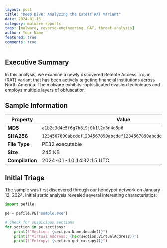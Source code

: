 ```yaml
---
layout: post
title: "Deep Dive: Analyzing the Latest RAT Variant"
date: 2024-01-15
category: malware-reports
tags: [malware, reverse-engineering, RAT, threat-analysis]
author: Your Name
featured: true
comments: true
---
```


## Executive Summary

In this analysis, we examine a newly discovered Remote Access Trojan (RAT) variant that has been actively targeting financial institutions across North America. The malware exhibits sophisticated evasion techniques and employs multiple layers of obfuscation.

## Sample Information

| Property | Value |
|----------|-------|
| **MD5** | `a1b2c3d4e5f6g7h8i9j0k1l2m3n4o5p6` |
| **SHA256** | `1234567890abcdef1234567890abcdef1234567890abcdef1234567890abcdef` |
| **File Type** | PE32 executable |
| **Size** | 245 KB |
| **Compilation** | 2024-01-10 14:32:15 UTC |

## Initial Triage

The sample was first discovered through our honeypot network on January 12, 2024. Initial static analysis revealed several interesting characteristics:

```python
import pefile

pe = pefile.PE('sample.exe')

# Check for suspicious sections
for section in pe.sections:
    print(f"Section: {section.Name.decode()}")
    print(f"Virtual Address: {hex(section.VirtualAddress)}")
    print(f"Entropy: {section.get_entropy()}")
